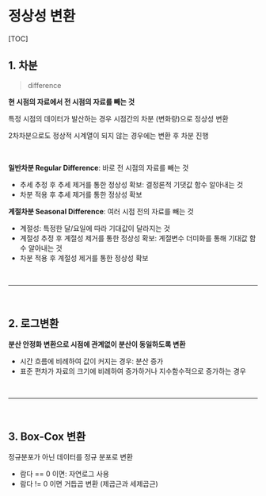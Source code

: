 # 정상성 변환

[TOC]

## 1. 차분 

>  difference

**현 시점의 자료에서 전 시점의 자료를 빼는 것**

특정 시점의 데이터가 발산하는 경우 시점간의 차분 (변화량)으로 정상성 변환

2차차분으로도 정상적 시계열이 되지 않는 경우에는 변환 후 차분 진행

<br>

**일반차분 Regular Difference**: 바로 전 시점의 자료를 빼는 것

- 추세 추정 후 추세 제거를 통한 정상성 확보: 결정론적 기댓값 함수 알아내는 것
- 차분 적용 후 추세 제거를 통한 정상성 확보

**계절차분 Seasonal Difference**: 여러 시점 전의 자료를 빼는 것 

- 계절성: 특정한 달/요일에 따라 기대값이 달라지는 것
- 계절성 추정 후 계절성 제거를 통한 정상성 확보: 계절변수 더미화를 통해 기대값 함수 알아내는 것
- 차분 적용 후 계절성 제거를 통한 정상성 확보

<br>

---

<br>

## 2. 로그변환

**분산 안정화 변환으로 시점에 관계없이 분산이 동일하도록 변환**

- 시간 흐름에 비례하여 값이 커지는 경우: 분산 증가
- 표준 편차가 자료의 크기에 비례하여 증가하거나 지수함수적으로 증가하는 경우

<br>

---

<br>

## 3. Box-Cox 변환

정규분포가 아닌 데이터를 정규 분포로 변환

- 람다 == 0 이면: 자연로그 사용
- 람다 != 0 이면 거듭곱 변환 (제곱근과 세제곱근)